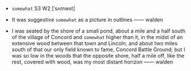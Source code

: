 - `somewhat` S3 W2 [ˈsʌmwʌt]



-  It was suggestive `somewhat` as a picture in outlines —— walden

- I was seated by the shore of a small pond, about a mile and a half south of the village of Concord and `somewhat` higher than it, in the midst of an extensive wood between that town and Lincoln, and about two miles south of that our only field known to fame, Concord Battle Ground; but I was so low in the woods that the opposite shore, half a mile off, like the rest, covered with wood, was my most distant horizon —— walden